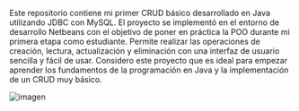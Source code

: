 Este repositorio contiene mi primer CRUD básico desarrollado en Java utilizando JDBC con MySQL. El proyecto se implementó en el entorno de desarrollo Netbeans con el objetivo de poner en práctica la POO durante mi primera etapa como estudiante. Permite realizar las operaciones de creación, lectura, actualización y eliminación con una interfaz de usuario sencilla y fácil de usar. Considero este proyecto que es ideal para empezar aprender los fundamentos de la programación en Java y la implementación de un CRUD muy básico.

![imagen](https://user-images.githubusercontent.com/99100069/222728775-b65e3c58-0e77-4da5-9ba6-50d731bfd9fc.png)
